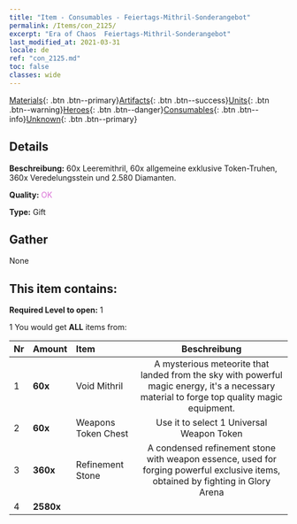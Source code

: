 ```yaml
---
title: "Item - Consumables - Feiertags-Mithril-Sonderangebot"
permalink: /Items/con_2125/
excerpt: "Era of Chaos  Feiertags-Mithril-Sonderangebot"
last_modified_at: 2021-03-31
locale: de
ref: "con_2125.md"
toc: false
classes: wide
---
```

 [Materials](/de/Items/){: .btn .btn--primary}[Artifacts](/de/Items/Artifacts/){: .btn .btn--success}[Units](/de/Items/Units/){: .btn .btn--warning}[Heroes](/de/Items/Heroes/){: .btn .btn--danger}[Consumables](/de/Items/Consumables/){: .btn .btn--info}[Unknown](/de/Items/Unknown/){: .btn .btn--primary}

## Details
 **Beschreibung:** 60x Leeremithril, 60x allgemeine exklusive Token-Truhen, 360x Veredelungsstein und 2.580 Diamanten.

 **Quality:** <span style="color: #DA70D6">OK</span>

 **Type:** Gift

## Gather

  None

## This item contains:

 **Required Level to open:** 1

 1 You would get **ALL** items  from:

  | Nr | Amount |     Item    | Beschreibung |
  |:---|:-------|:------------|:-----------:|
  | 1 |  **60x** | Void Mithril | A mysterious meteorite that landed from the sky with powerful magic energy, it's a necessary material to forge top quality magic equipment.  | 
  | 2 |  **60x** | Weapons Token Chest | Use it to select 1 Universal Weapon Token  | 
  | 3 |  **360x** | Refinement Stone | A condensed refinement stone with weapon essence, used for forging powerful exclusive items, obtained by fighting in Glory Arena  | 
  | 4 |  **2580x** | <i class="fas fa-gem"/> |  | 
